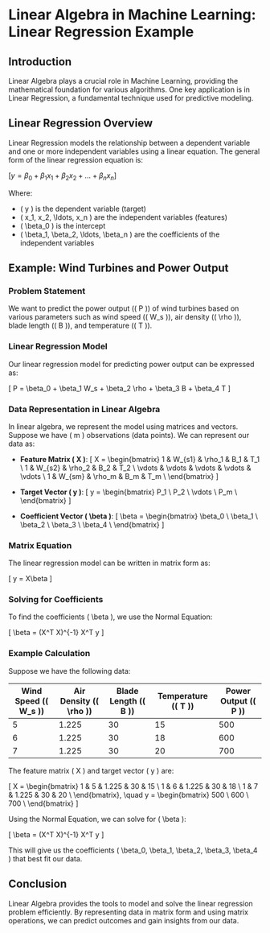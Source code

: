 # Linear Algebra in Machine Learning: Linear Regression Example

## Introduction
Linear Algebra plays a crucial role in Machine Learning, providing the mathematical foundation for various algorithms. One key application is in Linear Regression, a fundamental technique used for predictive modeling.

## Linear Regression Overview
Linear Regression models the relationship between a dependent variable and one or more independent variables using a linear equation. The general form of the linear regression equation is:

$`[ y = \beta_0 + \beta_1 x_1 + \beta_2 x_2 + \ldots + \beta_n x_n ]`$

Where:
- \( y \) is the dependent variable (target)
- \( x_1, x_2, \ldots, x_n \) are the independent variables (features)
- \( \beta_0 \) is the intercept
- \( \beta_1, \beta_2, \ldots, \beta_n \) are the coefficients of the independent variables

## Example: Wind Turbines and Power Output

### Problem Statement
We want to predict the power output (\( P \)) of wind turbines based on various parameters such as wind speed (\( W_s \)), air density (\( \rho \)), blade length (\( B \)), and temperature (\( T \)).

### Linear Regression Model
Our linear regression model for predicting power output can be expressed as:

\[ P = \beta_0 + \beta_1 W_s + \beta_2 \rho + \beta_3 B + \beta_4 T \]

### Data Representation in Linear Algebra
In linear algebra, we represent the model using matrices and vectors. Suppose we have \( m \) observations (data points). We can represent our data as:

- **Feature Matrix \( X \)**:
  \[
  X = \begin{bmatrix}
  1 & W_{s1} & \rho_1 & B_1 & T_1 \\
  1 & W_{s2} & \rho_2 & B_2 & T_2 \\
  \vdots & \vdots & \vdots & \vdots & \vdots \\
  1 & W_{sm} & \rho_m & B_m & T_m \\
  \end{bmatrix}
  \]

- **Target Vector \( y \)**:
  \[
  y = \begin{bmatrix}
  P_1 \\
  P_2 \\
  \vdots \\
  P_m \\
  \end{bmatrix}
  \]

- **Coefficient Vector \( \beta \)**:
  \[
  \beta = \begin{bmatrix}
  \beta_0 \\
  \beta_1 \\
  \beta_2 \\
  \beta_3 \\
  \beta_4 \\
  \end{bmatrix}
  \]

### Matrix Equation
The linear regression model can be written in matrix form as:

\[ y = X\beta \]

### Solving for Coefficients
To find the coefficients \( \beta \), we use the Normal Equation:

\[ \beta = (X^T X)^{-1} X^T y \]

### Example Calculation
Suppose we have the following data:

| Wind Speed (\( W_s \)) | Air Density (\( \rho \)) | Blade Length (\( B \)) | Temperature (\( T \)) | Power Output (\( P \)) |
|-----------------------|------------------------|----------------------|---------------------|-----------------------|
| 5                     | 1.225                  | 30                   | 15                  | 500                   |
| 6                     | 1.225                  | 30                   | 18                  | 600                   |
| 7                     | 1.225                  | 30                   | 20                  | 700                   |

The feature matrix \( X \) and target vector \( y \) are:

\[
X = \begin{bmatrix}
1 & 5 & 1.225 & 30 & 15 \\
1 & 6 & 1.225 & 30 & 18 \\
1 & 7 & 1.225 & 30 & 20 \\
\end{bmatrix}, \quad
y = \begin{bmatrix}
500 \\
600 \\
700 \\
\end{bmatrix}
\]

Using the Normal Equation, we can solve for \( \beta \):

\[ \beta = (X^T X)^{-1} X^T y \]

This will give us the coefficients \( \beta_0, \beta_1, \beta_2, \beta_3, \beta_4 \) that best fit our data.

## Conclusion
Linear Algebra provides the tools to model and solve the linear regression problem efficiently. By representing data in matrix form and using matrix operations, we can predict outcomes and gain insights from our data.

